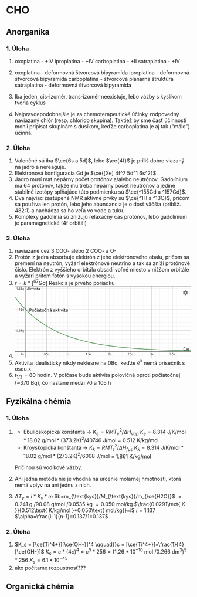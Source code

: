 # CHO

## Anorganika
### 1. Úloha
1. oxoplatina - +IV
	iproplatina - +IV
	carboplatina - +II
	satraplatina - +IV

2. oxoplatina - deformovná štvorcová bipyramída
	iproplatina - deformovná štvorcová bipyramída
	carboplatina - štvorcová planárna štruktúra
	satraplatina - deformovná štvorcová bipyramída

3. Iba jeden, cis-izomér, trans-izomér neexistuje, lebo väzby s kyslíkom tvoria cyklus
4. Najpravdepodobnejšie je za chemoterapeutické účinky zodpovedný naviazaný chlór (resp. chlorido skupina). Taktiež by sme časť účinnosti mohli pripísať skupinám s dusíkom, keďže carboplatina je aj tak ("málo") účinná.

### 2. Úloha
1. Valenčné sú iba $\ce{6s a 5d}$, lebo $\ce{4f}$ je príliš dobre viazaný na jadro a nereaguje.
2. Elektrónová konfiguracia Gd je $\ce{[Xe] 4f^7 5d^1 6s^2}$.
3. Jadro musí mať nepárny počet protónov a/alebo neutrónov. Gadolínium má 64 protónov, takže mu treba nepárny počet neutrónov a jediné stabilné izotópy spĺňajúce túto podmienku sú $\ce{^155Gd a ^157Gd}$.
4. Dva najviac zastúpené NMR aktívne prvky sú $\ce{^1H a ^13C}$, pričom sa používa len protón, lebo jeho abundancia je o dosť väčšia (približ. 482:1) a nachádza sa ho veľa vo vode a tuku.
5. Komplexy gadolínia sú znižujú relaxačný čas protónov, lebo gadolínium je paramagnetické (4f orbitál)

### 3. Úloha
1. naviazané cez 3 COO- alebo 2 COO- a O-
2. Protón z jadra absorbuje elektrón z jeho elektrónového obalu, pričom sa premení na neutrón, vyžarí elektrónové neutríno a tak sa zníži protónové číslo. Elektrón z vyššieho orbitálu obsadí voľné miesto v nižšom orbitále a vyžarí pritom fotón s vysokou energiou.
3. $r = k*[^{67}Ga]$ Reakcia je prvého poriadku
4. ![](attachments/aktivita_graf.png)
5. Aktivita idealisticky nikdy neklesne na 0Bq, keďže $e^x$ nemá prisečník s osou x
6. $t_{1/2} = 80$ hodín. V polčase bude aktivita polovičná oproti počiatočnej (~370 Bq), čo nastane medzi 70 a 105 h

## Fyzikálna chémia
### 1. Úloha
1. - Ebulioskopická konštanta -> $K_e=RMT_v^2/\Delta H_{vap}$
	$K_e = 8.314 \ \text{J/K/mol} * 18.02 \ \text{g/mol} * (373.2 \text{K})^2 / 40746 \ \text{J/mol}$ = 0.512 K/kg/mol 
	- Kroyskopická konštanta -> $K_k=RMT_t^2/\Delta H_{fus}$
	$K_k = 8.314 \ \text{J/K/mol} * 18.02 \ \text{g/mol} * (273.2 \text{K})^2 / 6008 \ \text{J/mol}$ = 1.861 K/kg/mol

	Príčinou sú vodíkové väzby.

2. Ani jedna metóda nie je vhodná na určenie molárnej hmotnosti, ktorá nemá vplyv na ani jednu z nich.

3. $\Delta T_v = i * K_v * m$ 
	$b=m_{\text{kys}}/M_{\text{kys}}/m_{\ce{H2O}}$
	$=0.241\text{ g }/90.08\text{ g/mol }/0.0535\text{ kg }=0.050\text{ mol/kg}$
	$\frac{0.0291\text{ K }}{0.512\text{ K/kg/mol }*0.050\text{ mol/kg}}=i$
	$i=1.137$
	$\alpha=\frac{i-1}{n-1}=0.137/1=0.137$

### 2. Úloha
1. $K_s = [\ce{Ti^4+}][\ce{OH-}]^4 \qquad{}c = [\ce{Ti^4+}]=\frac{1}{4}[\ce{OH-}]$
	$K_s=c*(4c)^4=c^5*256=(1.26*10^{-10}\text{ mol }/0.266\text{ dm}^3)^5*256$
	$K_s=6.1*10^{-45}$
2. ako počítame rozpustnosť???


## Organická chémia
